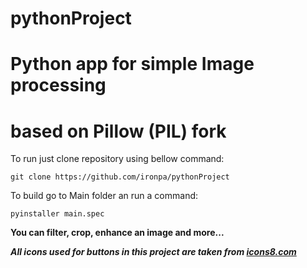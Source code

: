 # pythonProject

# Python app for simple Image processing 
# based on Pillow (PIL) fork


To run just clone repository using bellow command:

```
git clone https://github.com/ironpa/pythonProject
```

To build go to Main folder an run a command:
```
pyinstaller main.spec
```

<b>You can filter, crop, enhance an image and more...<b/>

<i> All icons used for buttons in this project are taken from [icons8.com](https://icons8.com)<i/>
